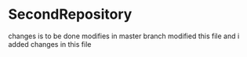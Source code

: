 # SecondRepository
changes is to be done
modifies in master branch
modified this file and i added changes in this file 
